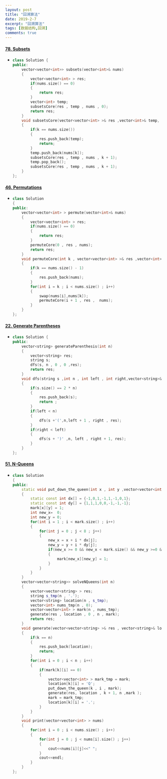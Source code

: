 ```yaml
---
layout: post
title: "回溯算法"
date: 2019-2-7
excerpt: "回溯算法"
tags: [数据结构,回溯]
comments: true
---
```




#### [78. Subsets](https://leetcode-cn.com/problems/subsets/)

- ```c++
  class Solution {
  public:
      vector<vector<int>> subsets(vector<int>& nums) 
      {
          vector<vector<int> > res;
          if(nums.size() == 0)
          {
              return res;
          }
          vector<int> temp;
          subsetsCore(res , temp , nums , 0);
          return res;
      }
      void subsetsCore(vector<vector<int> >& res ,vector<int>& temp, vector<int>& nums  , int k)
      {
          if(k == nums.size())
          {
              res.push_back(temp);
              return;
          }
          temp.push_back(nums[k]);
          subsetsCore(res , temp , nums , k + 1);
          temp.pop_back();
          subsetsCore(res , temp , nums , k + 1);
      }
  };
  ```

#### [46. Permutations](https://leetcode-cn.com/problems/permutations/)

- ```c++
  class Solution
  {
  public:
      vector<vector<int> > permute(vector<int>& nums) 
      {
          vector<vector<int> > res;
          if(nums.size() == 0)
          {
              return res;
          }
          permuteCore(0 , res , nums);
          return res;
      }
      void permuteCore(int k , vector<vector<int> >& res ,vector<int> nums)
      {   
          if(k == nums.size() - 1)
          {
              res.push_back(nums);
          }
          for(int i = k ; i < nums.size() ; i++)
          {
              swap(nums[i],nums[k]);
              permuteCore(i + 1 , res ,  nums);
          }
      }
  };
  ```

  

#### [22. Generate Parentheses](https://leetcode-cn.com/problems/generate-parentheses/)

- ```c++
  class Solution {
  public:
      vector<string> generateParenthesis(int n)
      {
          vector<string> res;
          string s;
          dfs(s, n , 0 , 0 ,res);
          return res;
      }
      void dfs(string s ,int n , int left , int right,vector<string>& res)
      {
          if(s.size() == 2 * n)
          {
              res.push_back(s);
              return ;
          }
          if(left < n)
          {
              dfs(s +'(',n,left + 1 , right , res);
          }
          if(right < left)
          {
              dfs(s + ')' ,n, left , right + 1, res);
          }
      }
  };
  ```

#### [51. N-Queens](https://leetcode-cn.com/problems/n-queens/)

- ```c++
  class Solution
  {
  public:
      static void put_down_the_queen(int x , int y ,vector<vector<int> >& mark)
      {
          static const int dx[] = {-1,0,1,-1,1,-1,0,1};
          static const int dy[] = {1,1,1,0,0,-1,-1,-1};
          mark[x][y] = 1;
          int new_x=  0;
          int new_y = 0;
          for(int i = 1 ; i < mark.size() ; i++)
          {
              for(int j = 0 ; j < 8 ; j++)
              {
                  new_x = x + i * dx[j];
                  new_y = y + i * dy[j];
                  if(new_x >= 0 && new_x < mark.size() && new_y >=0 && new_y < mark.size())
                  {
                      mark[new_x][new_y] = 1;
                  }
              }
          }
      }
      vector<vector<string>> solveNQueens(int n)
      {
          vector<vector<string> > res;
          string s_tmp(n , '.');
          vector<string> location(n , s_tmp);
          vector<int> nums_tmp(n , 0);
          vector<vector<int> > mark(n , nums_tmp);
          generate(res , location , 0 , n , mark);
          return res;
      }
      void generate(vector<vector<string> >& res , vector<string>& location , int k , int n ,vector<vector<int> >& mark)
      {
          if(k == n)
          {
              res.push_back(location);
              return;
          }
          for(int i = 0 ; i < n ; i++)
          {
              if(mark[k][i] == 0)
              {
                  vector<vector<int> > mark_tmp = mark;
                  location[k][i] = 'Q';
                  put_down_the_queen(k , i , mark);
                  generate(res, location , k + 1, n ,mark );
                  mark = mark_tmp;
                  location[k][i] = '.';
              }
          }
      }
      void print(vector<vector<int> > nums)
      {
          for(int i = 0 ; i < nums.size() ; i++)
          {
              for(int j = 0 ; j < nums[i].size() ; j++)
              {
                  cout<<nums[i][j]<<" ";
              }
              cout<<endl;
          }
      }
  };
  ```

  